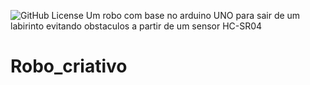 ![GitHub License](https://img.shields.io/github/license/deyzzi/Robo_criativo)
Um robo com base no arduino UNO para sair de um labirinto evitando obstaculos a partir de um sensor HC-SR04


# Robo_criativo
